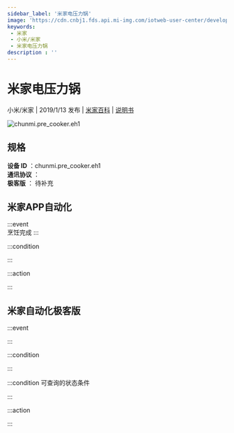 ```yaml
---
sidebar_label: '米家电压力锅'
image: 'https://cdn.cnbj1.fds.api.mi-img.com/iotweb-user-center/developer_1679069107088Tszdkl5x.png?GalaxyAccessKeyId=AKVGLQWBOVIRQ3XLEW&Expires=9223372036854775807&Signature=dw+z8IbY8oVr11UOv2xsipUJtRw='
keywords: 
 - 米家
 - 小米/米家
 - 米家电压力锅
description : ''
---
```

# 米家电压力锅

小米/米家 | 2019/1/13 发布 | [米家百科](https://home.mi.com/webapp/content/baike/product/index.html?model=chunmi.pre_cooker.eh1) | [说明书](https://home.mi.com/views/introduction.html?model=chunmi.pre_cooker.eh1&region=cn)

![chunmi.pre_cooker.eh1](https://cdn.cnbj1.fds.api.mi-img.com/iotweb-user-center/developer_1679069107088Tszdkl5x.png?GalaxyAccessKeyId=AKVGLQWBOVIRQ3XLEW&Expires=9223372036854775807&Signature=dw+z8IbY8oVr11UOv2xsipUJtRw=)

## 规格  
> 
**设备 ID** ：chunmi.pre_cooker.eh1  
**通讯协议** ：  
**极客版**  ： 待补充 


## 米家APP自动化  

:::event  
烹饪完成
:::

:::condition  

:::

:::action   

:::

## 米家自动化极客版  

:::event  

:::

:::condition  

:::

:::condition 可查询的状态条件  

:::

:::action  

:::

        
